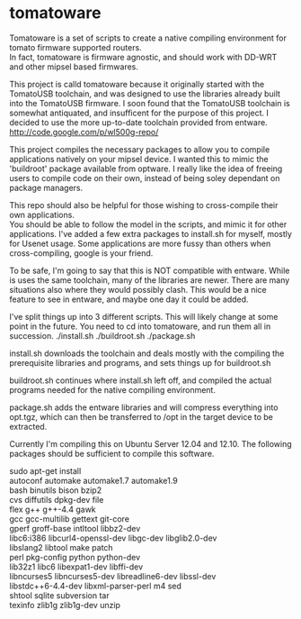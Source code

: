tomatoware
==========

Tomatoware is a set of scripts to create a native compiling environment for tomato firmware supported routers.  
In fact, tomatoware is firmware agnostic, and should work with DD-WRT and other mipsel based firmwares.

This project is calld tomatoware because it originally started with the TomatoUSB toolchain, and was designed to use the libraries already built into the TomatoUSB firmware.
I soon found that the TomatoUSB toolchain is somewhat antiquated, and insufficent for the purpose of this project.
I decided to use the more up-to-date toolchain provided from entware. http://code.google.com/p/wl500g-repo/

This project compiles the necessary packages to allow you to compile applications natively on your mipsel device.
I wanted this to mimic the 'buildroot' package available from optware.
I really like the idea of freeing users to compile code on their own, instead of being soley dependant on package managers.

This repo should also be helpful for those wishing to cross-compile their own applications.  
You should be able to follow the model in the scripts, and mimic it for other applications.
I've added a few extra packages to install.sh for myself, mostly for Usenet usage.
Some applications are more fussy than others when cross-compiling, google is your friend.

To be safe, I'm going to say that this is NOT compatible with entware. 
While is uses the same toolchain, many of the libraries are newer.
There are many situations also where they would possibly clash.
This would be a nice feature to see in entware, and maybe one day it could be added. 

I've split things up into 3 different scripts.  This will likely change at some point in the future.
You need to cd into tomatoware, and run them all in succession.
./install.sh
./buildroot.sh
./package.sh

install.sh downloads the toolchain and deals mostly with the compiling the prerequisite libraries and programs, and sets things up for buildroot.sh  

buildroot.sh continues where install.sh left off, and compiled the actual programs needed for the native compiling environment.

package.sh adds the entware libraries and will compress everything into opt.tgz, which can then be transferred to /opt in the target device to be extracted.

Currently I'm compiling this on Ubuntu Server 12.04 and 12.10.
The following packages should be sufficient to compile this software.

sudo apt-get install \
autoconf automake automake1.7 automake1.9 \
bash binutils bison bzip2 \
cvs diffutils dpkg-dev file \
flex g++ g++-4.4 gawk \
gcc gcc-multilib gettext git-core \
gperf groff-base intltool libbz2-dev \
libc6:i386 libcurl4-openssl-dev libgc-dev libglib2.0-dev \
libslang2 libtool make patch \
perl pkg-config python python-dev \
lib32z1 libc6 libexpat1-dev libffi-dev \
libncurses5 libncurses5-dev libreadline6-dev libssl-dev \
libstdc++6-4.4-dev libxml-parser-perl m4 sed \
shtool sqlite subversion tar \
texinfo zlib1g zlib1g-dev unzip
